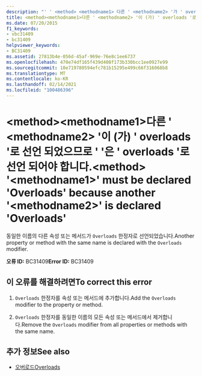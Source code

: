 ```yaml
---
description: "' ' <method> <methodname1> 다른 ' <methodname2> '가 ' overloads '로 선언 되었으므로 ' '에 대 한 자세한 정보: ' '은 ' overloads '로 선언 되어야 합니다."
title: <method><methodname1>다른 ' <methodname2> '이 (가) ' overloads '로 선언 되었으므로 ' '은 ' overloads '로 선언 되어야 합니다.
ms.date: 07/20/2015
f1_keywords:
- vbc31409
- bc31409
helpviewer_keywords:
- BC31409
ms.assetid: 27813b4e-056d-45af-969e-76e8c1ee6737
ms.openlocfilehash: 470e74df165f439d408f173b330bcc1ee0927e99
ms.sourcegitcommit: 10e719780594efc781b15295e499c66f316068b8
ms.translationtype: MT
ms.contentlocale: ko-KR
ms.lasthandoff: 02/14/2021
ms.locfileid: "100486396"
---
```

# <a name="method-methodname1-must-be-declared-overloads-because-another-methodname2-is-declared-overloads"></a><span data-ttu-id="3624c-103">\<method>\<methodname1>다른 ' \<methodname2> '이 (가) ' overloads '로 선언 되었으므로 ' '은 ' overloads '로 선언 되어야 합니다.</span><span class="sxs-lookup"><span data-stu-id="3624c-103">\<method> '\<methodname1>' must be declared 'Overloads' because another '\<methodname2>' is declared 'Overloads'</span></span>

<span data-ttu-id="3624c-104">동일한 이름의 다른 속성 또는 메서드가 `Overloads` 한정자로 선언되었습니다.</span><span class="sxs-lookup"><span data-stu-id="3624c-104">Another property or method with the same name is declared with the `Overloads` modifier.</span></span>  
  
 <span data-ttu-id="3624c-105">**오류 ID:** BC31409</span><span class="sxs-lookup"><span data-stu-id="3624c-105">**Error ID:** BC31409</span></span>  
  
## <a name="to-correct-this-error"></a><span data-ttu-id="3624c-106">이 오류를 해결하려면</span><span class="sxs-lookup"><span data-stu-id="3624c-106">To correct this error</span></span>  
  
1. <span data-ttu-id="3624c-107">`Overloads` 한정자를 속성 또는 메서드에 추가합니다.</span><span class="sxs-lookup"><span data-stu-id="3624c-107">Add the `Overloads` modifier to the property or method.</span></span>  
  
2. <span data-ttu-id="3624c-108">`Overloads` 한정자를 동일한 이름의 모든 속성 또는 메서드에서 제거합니다.</span><span class="sxs-lookup"><span data-stu-id="3624c-108">Remove the `Overloads` modifier from all properties or methods with the same name.</span></span>  
  
## <a name="see-also"></a><span data-ttu-id="3624c-109">추가 정보</span><span class="sxs-lookup"><span data-stu-id="3624c-109">See also</span></span>

- [<span data-ttu-id="3624c-110">오버로드</span><span class="sxs-lookup"><span data-stu-id="3624c-110">Overloads</span></span>](../language-reference/modifiers/overloads.md)
